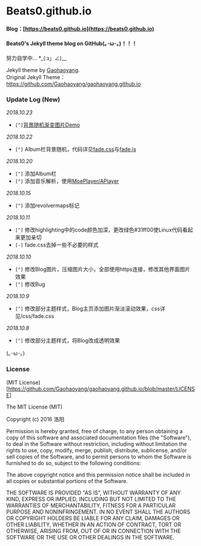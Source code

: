 # Beats0.github.io
#### Blog：[https://beats0.github.io](https://beats0.github.io)
#### Beats0's Jekyll theme blog on GitHub(｡･ω･｡)！！！<br>
努力自学中... *_(:з」∠)__

Jekyll theme by [Gaohaoyang](https://github.com/Gaohaoyang).<br>
Original Jekyll Theme：https://github.com/Gaohaoyang/gaohaoyang.github.io

### Update Log (New)

*2018.10.23*

- `[^]`[背景随机渐变图片Demo](https://github.com/Beats0/Demo/blob/master/mygalgame/random/random.html)

*2018.10.22*

- `[^]` Album栏背景随机，代码详见[fade.css](https://github.com/Beats0/Beats0.github.io/blob/master/css/fade.css)与[fade.js](https://github.com/Beats0/Beats0.github.io/blob/master/js/fade.js)

*2018.10.20*

- `[^]` 添加Album栏
- `[^]` 添加音乐解析，使用[MoePlayer/APlayer](https://github.com/MoePlayer/APlayer)

*2018.10.15*

- `[^]` 添加revolvermaps标记

*2018.10.11*

- `[^]` 修改highlighting中的code颜色加深，更改绿色#31ff00使Linux代码看起来更加亲切
- `[-]` fade.css去掉一些不必要的样式

*2018.10.10*

- `[^]` 修改Blog图片，压缩图片大小，全部使用https连接，修改其他界面图片效果
- `[^]` 修改Bug

*2018.10.9*

- `[^]` 修改部分主题样式，Blog主页添加图片渐淡滚动效果，css详见/css/fade.css

*2018.10.8*

- `[^]` 修改部分主题样式，将Blog改成透明效果

(｡･ω･｡)


### License

(MIT License)[https://github.com/Gaohaoyang/gaohaoyang.github.io/blob/master/LICENSE]

The MIT License (MIT)

Copyright (c) 2016 浩阳

Permission is hereby granted, free of charge, to any person obtaining a copy
of this software and associated documentation files (the "Software"), to deal
in the Software without restriction, including without limitation the rights
to use, copy, modify, merge, publish, distribute, sublicense, and/or sell
copies of the Software, and to permit persons to whom the Software is
furnished to do so, subject to the following conditions:

The above copyright notice and this permission notice shall be included in all
copies or substantial portions of the Software.

THE SOFTWARE IS PROVIDED "AS IS", WITHOUT WARRANTY OF ANY KIND, EXPRESS OR
IMPLIED, INCLUDING BUT NOT LIMITED TO THE WARRANTIES OF MERCHANTABILITY,
FITNESS FOR A PARTICULAR PURPOSE AND NONINFRINGEMENT. IN NO EVENT SHALL THE
AUTHORS OR COPYRIGHT HOLDERS BE LIABLE FOR ANY CLAIM, DAMAGES OR OTHER
LIABILITY, WHETHER IN AN ACTION OF CONTRACT, TORT OR OTHERWISE, ARISING FROM,
OUT OF OR IN CONNECTION WITH THE SOFTWARE OR THE USE OR OTHER DEALINGS IN THE
SOFTWARE.


